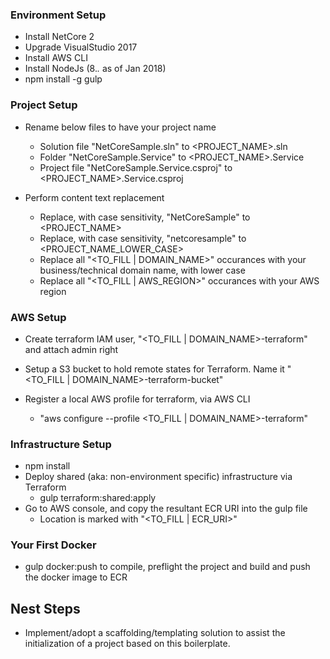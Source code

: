 ### Environment Setup

* Install NetCore 2
* Upgrade VisualStudio 2017
* Install AWS CLI
* Install NodeJs (8.*.* as of Jan 2018)
* npm install -g gulp


### Project Setup

* Rename below files to have your project name
  * Solution file "NetCoreSample.sln" to <PROJECT_NAME>.sln
  * Folder "NetCoreSample.Service" to <PROJECT_NAME>.Service
  * Project file "NetCoreSample.Service.csproj" to <PROJECT_NAME>.Service.csproj
 
* Perform content text replacement
  * Replace, with case sensitivity, "NetCoreSample" to <PROJECT_NAME> 
  * Replace, with case sensitivity, "netcoresample" to <PROJECT_NAME_LOWER_CASE> 
  * Replace all "<TO_FILL | DOMAIN_NAME>" occurances with your business/technical domain name, with lower case
  * Replace all "<TO_FILL | AWS_REGION>" occurances with your AWS region


### AWS Setup

* Create terraform IAM user, "<TO_FILL | DOMAIN_NAME>-terraform" and attach admin right
* Setup a S3 bucket to hold remote states for Terraform. Name it "<TO_FILL | DOMAIN_NAME>-terraform-bucket"

* Register a local AWS profile for terraform, via AWS CLI 
  * "aws configure --profile <TO_FILL | DOMAIN_NAME>-terraform"


### Infrastructure Setup

* npm install
* Deploy shared (aka: non-environment specific) infrastructure via Terraform
  * gulp terraform:shared:apply
* Go to AWS console, and copy the resultant ECR URI into the gulp file
  * Location is marked with "<TO_FILL | ECR_URI>"


### Your First Docker 

* gulp docker:push to compile, preflight the project and build and push the docker image to ECR


## Nest Steps 

* Implement/adopt a scaffolding/templating solution to assist the initialization of a project based on this boilerplate. 
